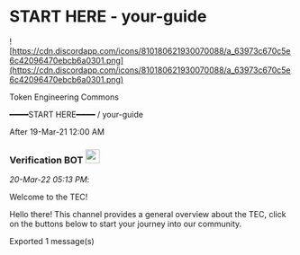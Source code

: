 # START HERE - your-guide

![https://cdn.discordapp.com/icons/810180621930070088/a_63973c670c5e6c42096470ebcb6a0301.png](https://cdn.discordapp.com/icons/810180621930070088/a_63973c670c5e6c42096470ebcb6a0301.png)

Token Engineering Commons

━━━━START HERE━━━━ / your-guide

After 19-Mar-21 12:00 AM

<h3>Verification BOT <img src="https://cdn.discordapp.com/avatars/814987666318819378/fe225e48883cbf28be3b6cf7400b26c7.png" width=25 height=25></h3>

_20-Mar-22 05:13 PM_:

Welcome to the TEC!

Hello there! This channel provides a general overview about the TEC, click on the buttons below to start your journey into our community.

Exported 1 message(s)